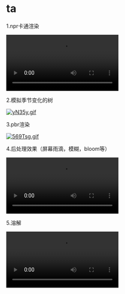 # ta
1.npr卡通渲染

<video src="作品/FER.mp4"></video>

2.模拟季节变化的树

[![yN35y.gif](https://ss.im5i.com/2021/10/22/yN35y.gif)](https://ss.im5i.com/2021/10/22/yN35y.gif)

3.pbr渲染



[![569Tsg.gif](https://z3.ax1x.com/2021/10/22/569Tsg.gif)](https://imgtu.com/i/569Tsg)



4.后处理效果（屏幕雨滴，模糊，bloom等）



<video src="作品/rain.mp4"></video>



5.溶解



<video src="作品/dissolve.mp4"></video>

